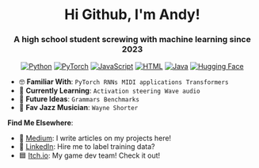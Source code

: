 <h1 align="center">Hi Github, I'm Andy!</h1>
<h3 align="center">A high school student screwing with machine learning since 2023</h3>
<div align="center">
  
  [![Python](https://img.shields.io/badge/Python-3776AB?logo=python&logoColor=fff)](#)
  [![PyTorch](https://img.shields.io/badge/PyTorch-ee4c2c?logo=pytorch&logoColor=white)](#)
  [![JavaScript](https://img.shields.io/badge/JavaScript-F7DF1E?logo=javascript&logoColor=000)](#)
  [![HTML](https://img.shields.io/badge/HTML-%23E34F26.svg?logo=html5&logoColor=white)](#)
  [![Java](https://img.shields.io/badge/Java-%23ED8B00.svg?logo=openjdk&logoColor=white)](#)
  [![Hugging Face](https://img.shields.io/badge/Hugging%20Face-FFD21E?logo=huggingface&logoColor=000)](#)

</div>

<!--
<div align="center">
  
  [![Gmail](https://img.shields.io/badge/Gmail-D14836?logo=gmail&logoColor=white)](mailto:andy.of.yu@gmail.com)
  [![LinkedIn](https://custom-icon-badges.demolab.com/badge/LinkedIn-0A66C2?logo=linkedin-white&logoColor=fff)](https://www.linkedin.com/in/andyyy-yuuu/) 
  [![Medium](https://img.shields.io/badge/Medium-black?logo=medium&logoColor=white)](https://medium.com/@andyyy.yuuu)
  
</div>-->

- :nerd_face: **Familiar With**: `PyTorch`&nbsp; `RNNs`&nbsp; `MIDI applications`&nbsp; `Transformers`
- :brain: **Currently Learning**: `Activation steering`&nbsp; `Wave audio`
- :dart: **Future Ideas**: `Grammars`&nbsp; `Benchmarks`
- :goat: **Fav Jazz Musician**: `Wayne Shorter`

<!--
### Languages & Tools
[![My Skills](https://skillicons.dev/icons?i=py,pytorch,html,js,java,processing,latex)](https://skillicons.dev)  
--> 

**Find Me Elsewhere**: 

- :pencil: [Medium](https://medium.com/@andyyy.yuuu): I write articles on my projects here!
- :link: [LinkedIn](https://www.linkedin.com/in/andyyy-yuuu/): Hire me to label training data?
- :blue_square: [Itch.io](https://blue-square.itch.io): My game dev team! Check it out!

